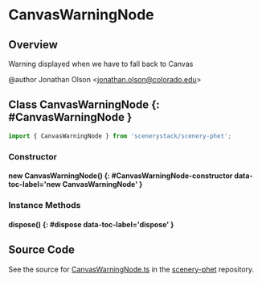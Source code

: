 # CanvasWarningNode

## Overview

Warning displayed when we have to fall back to Canvas

@author Jonathan Olson &lt;jonathan.olson@colorado.edu&gt;

## Class CanvasWarningNode {: #CanvasWarningNode }


```js
import { CanvasWarningNode } from 'scenerystack/scenery-phet';
```
### Constructor

#### new CanvasWarningNode() {: #CanvasWarningNode-constructor data-toc-label='new CanvasWarningNode' }

### Instance Methods

#### dispose() {: #dispose data-toc-label='dispose' }



## Source Code

See the source for [CanvasWarningNode.ts](https://github.com/phetsims/scenery-phet/blob/main/js/CanvasWarningNode.ts) in the [scenery-phet](https://github.com/phetsims/scenery-phet) repository.
